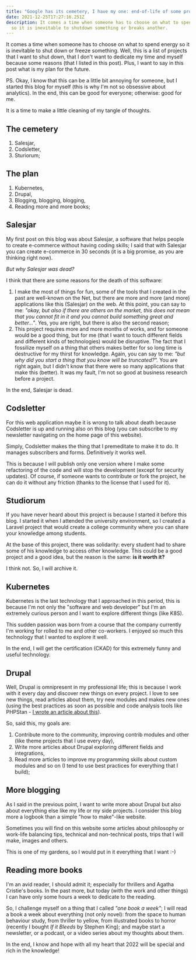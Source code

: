 ```yaml
---
title: "Google has its cemetery, I have my one: end-of-life of some projects..."
date: 2021-12-25T17:27:16.251Z
description: It comes a time when someone has to choose on what to spend energy,
  so it is inevitable to shutdown something or breaks another.
---
```

It comes a time when someone has to choose on what to spend energy so it is inevitable to shut down or freeze something. Well, this is a list of projects that I want to shut down, that I don't want to dedicate my time and myself because some reasons (that I listed in this post). Plus, I want to say in this post what is my plan for the future.

PS. Okay, I know that this can be a little bit annoying for someone, but I started this blog for myself (this is why I'm not so obsessive about analytics). In the end, this can be good for everyone; otherwise: good for me.

It is a time to make a little cleaning of my tangle of thoughts.

## The cemetery

1. Salesjar,
2. Codsletter,
3. Sturiorum;

## The plan

1. Kubernetes,
2. Drupal,
3. Blogging, blogging, blogging,
4. Reading more and more books;

## Salesjar

My first post on this blog was about Salesjar, a software that helps people to create e-commerce without having coding skills; I said that with Salesjar you can create e-commerce in 30 seconds (it is a big promise, as you are thinking right now).

*But why Salesjar was dead?*

I think that there are some reasons for the death of this software:

1. I make the most of things for fun, some of the tools that I created in the past are well-known on the Net, but there are more and more (and more) applications like this (Salesjar) on the web. At this point, you can say to me: *"okay, but also if there are others on the market, this does not mean that you cannot fit in it and you cannot build something great and better..."*. Yes, you are right, but there is also the second reason;
2. This project requires more and more months of works, and for someone would be a good thing, but for me (that I want to touch different fields and different kinds of technologies) would be disruptive. The fact that I fossilize myself on a thing that others makes better for so long time is destructive for my thirst for knowledge. Again, you can say to me: *"but why did you start a thing that you know will be truncated?".* You are right again, but I didn't know that there were so many applications that make this (better). It was my fault, I'm not so good at business research before a project.

In the end, Salesjar is dead.

## Codsletter

For this web application maybe it is wrong to talk about death because Codsletter is up and running also on this blog (you can subscribe to my newsletter navigating on the home page of this website).

Simply, Codsletter makes the thing that I premeditate to make it to do. It manages subscribers and forms. Definitively it works well.

This is because I will publish only one version where I make some refactoring of the code and will stop the development (except for security updates). Of course, if someone wants to contribute or fork the project, he can do it without any friction (thanks to the license that I used for it).

## Studiorum

If you have never heard about this project is because I started it before this blog. I started it when I attended the university environment, so I created a Laravel project that would create a college community where you can share your knowledge among students.

At the base of this project, there was solidarity: every student had to share some of his knowledge to access other knowledge. This could be a good project and a good idea, but the reason is the same: **is it worth it?**

I think not. So, I will archive it.

## Kubernetes

Kubernetes is the last technology that I approached in this period, this is because I'm not only the "software and web developer" but I'm an extremely curious person and I want to explore different things (like K8S).

This sudden passion was born from a course that the company currently I'm working for rolled to me and other co-workers. I enjoyed so much this technology that I wanted to explore it well.

In the end, I will get the certification (CKAD) for this extremely funny and useful technology.

## Drupal

Well, Drupal is omnipresent in my professional life; this is because I work with it every day and discover new things on every project. I love to see new things, read articles about them, try new modules and makes new ones (using the best practices as soon as possible and code analysis tools like PHPStan - [I wrote an article about this](https://codingadventures.netlify.app/how-to-use-phpstan-on-your-drupal-module-a-practical-example-of-mine/)).

So, said this, my goals are:

1. Contribute more to the community, improving contrib modules and other (like theme projects that I use every day),
2. Write more articles about Drupal exploring different fields and integrations,
3. Read more articles to improve my programming skills about custom modules and so on (I tend to use best practices for everything that I build);

## More blogging

As I said in the previous point, I want to write more about Drupal but also about everything else like my life or my side projects. I consider this blog more a logbook than a simple "how to make"-like website.

Sometimes you will find on this website some articles about philosophy or work-life balancing tips, technical and non-technical posts, trips that I will make, images and others.

This is one of my gardens, so I would put in it everything that I want :-)

## Reading more books

I'm an avid reader, I should admit it; especially for thrillers and Agatha Cristie's books. In the past more, but today (with the work and other things) I can have only some hours a week to dedicate to the reading.

So, I challenge myself on a thing that I called *"one book a week"*; I will read a book a week about everything (not only novel): from the space to human behaviour study, from thriller to yellow, from illustrated books to horror (recently I bought *If it Bleeds* by Stephen King); and maybe start a newsletter, or a podcast, or a video series about my thoughts about them.

In the end, I know and hope with all my heart that 2022 will be special and rich in the knowledge!